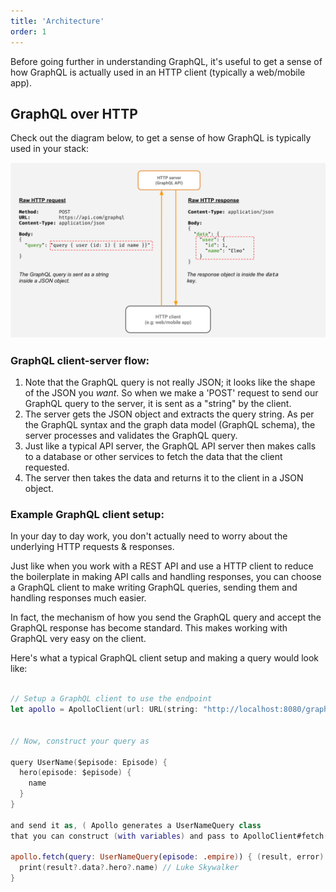 ```yaml
---
title: 'Architecture'
order: 1
---
```


Before going further in understanding GraphQL, it's useful to get a sense of how
GraphQL is actually used in an HTTP client (typically a web/mobile app).

## GraphQL over HTTP

Check out the diagram below, to get a sense of how GraphQL is typically used in
your stack:

![GraphQL over HTTP](./graphql-on-http.png)

### GraphQL client-server flow:

1. Note that the GraphQL query is not really JSON; it looks like the shape of the
   JSON you _want_. So when we make a 'POST' request to send our GraphQL query to
   the server, it is sent as a "string" by the client.
2. The server gets the JSON object and extracts the query string. As per the
   GraphQL syntax and the graph data model (GraphQL schema), the server processes
   and validates the GraphQL query.
3. Just like a typical API server, the GraphQL API server then makes calls to a
   database or other services to fetch the data that the client requested.
4. The server then takes the data and returns it to the client in a JSON object.

### Example GraphQL client setup:

In your day to day work, you don't actually need to worry about the underlying
HTTP requests & responses.

Just like when you work with a REST API and use a HTTP
client to reduce the boilerplate in making API calls and handling responses, you
can choose a GraphQL client to make writing GraphQL queries, sending them and
handling responses much easier.

In fact, the mechanism of how you send the GraphQL query and accept the GraphQL
response has become standard. This makes working with GraphQL very easy on the
client.

Here's what a typical GraphQL client setup and making a query would look like:

```swift

// Setup a GraphQL client to use the endpoint
let apollo = ApolloClient(url: URL(string: "http://localhost:8080/graphql")!)


// Now, construct your query as

query UserName($episode: Episode) {
  hero(episode: $episode) {
    name
  }
}

and send it as, ( Apollo generates a UserNameQuery class
that you can construct (with variables) and pass to ApolloClient#fetch(query:) )

apollo.fetch(query: UserNameQuery(episode: .empire)) { (result, error) in
  print(result?.data?.hero?.name) // Luke Skywalker
}
```
